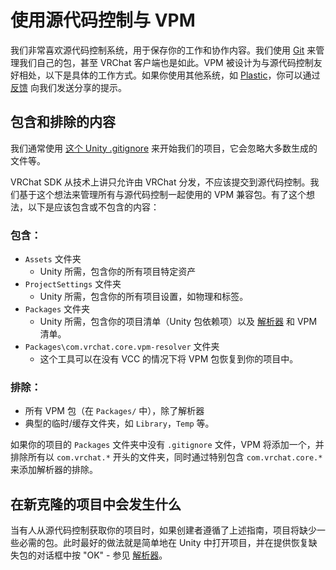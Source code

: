 # 使用源代码控制与 VPM

我们非常喜欢源代码控制系统，用于保存你的工作和协作内容。我们使用 [Git](https://git-scm.com/) 来管理我们自己的包，甚至 VRChat 客户端也是如此。VPM 被设计为与源代码控制友好相处，以下是具体的工作方式。如果你使用其他系统，如 [Plastic](https://docs.unity3d.com/2019.4/Documentation/Manual/PlasticSCMPlugin.html)，你可以通过 [反馈](https://feedback.vrchat.com/creator-companion-beta) 向我们发送分享的提示。

## 包含和排除的内容

我们通常使用 [这个 Unity .gitignore](https://github.com/github/gitignore/blob/main/Unity.gitignore) 来开始我们的项目，它会忽略大多数生成的文件等。

VRChat SDK 从技术上讲只允许由 VRChat 分发，不应该提交到源代码控制。我们基于这个想法来管理所有与源代码控制一起使用的 VPM 兼容包。有了这个想法，以下是应该包含或不包含的内容：

### 包含：
* `Assets` 文件夹
  * Unity 所需，包含你的所有项目特定资产
* `ProjectSettings` 文件夹
  * Unity 所需，包含你的所有项目设置，如物理和标签。
* `Packages` 文件夹
  * Unity 所需，包含你的项目清单（Unity 包依赖项）以及 [解析器](/vcc.docs.vrchat.com/vpm/resolver) 和 VPM 清单。
* `Packages\com.vrchat.core.vpm-resolver` 文件夹
  * 这个工具可以在没有 VCC 的情况下将 VPM 包恢复到你的项目中。
  
### 排除：
* 所有 VPM 包（在 `Packages/` 中），除了解析器
* 典型的临时/缓存文件夹，如 `Library`，`Temp` 等。

如果你的项目的 `Packages` 文件夹中没有 `.gitignore` 文件，VPM 将添加一个，并排除所有以 `com.vrchat.*` 开头的文件夹，同时通过特别包含 `com.vrchat.core.*` 来添加解析器的排除。

## 在新克隆的项目中会发生什么
当有人从源代码控制获取你的项目时，如果创建者遵循了上述指南，项目将缺少一些必需的包。此时最好的做法就是简单地在 Unity 中打开项目，并在提供恢复缺失包的对话框中按 "OK" - 参见 [解析器](/vcc.docs.vrchat.com/vpm/resolver#using-it)。